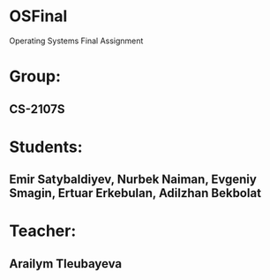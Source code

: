 # OSFinal
Operating Systems Final Assignment
# Group: 
## CS-2107S
# Students: 
## Emir Satybaldiyev, Nurbek Naiman, Evgeniy Smagin, Ertuar Erkebulan, Adilzhan Bekbolat
# Teacher:
## Arailym Tleubayeva
